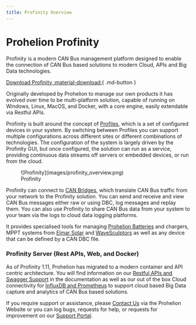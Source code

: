 ```yaml
---
title: Profinity Overview
---
```


# Prohelion Profinity

Profinity is a modern CAN Bus management platform designed to enable the connection of CAN Bus based solutions to modern Cloud, APIs and Big Data technologies.

[Download Profinity :material-download:](https://github.com/Prohelion/Profinity/releases/latest/download/Profinity.install.msi){ .md-button }

Originally developed by Prohelion to manage our own products it has evolved over time to be multi-platform solution, capable of running on Windows, Linux, MacOS, and Docker, with a core engine, easily extendable via Restful APIs.

Profinity is built around the concept of [Profiles](Getting_Started/Profiles.md), which is a set of configured devices in your system.  By switching between Profiles you can support multiple configurations across different sites or different combinations of technologies. The configuration of the system is largely driven by the Profinity GUI, but once configured, the solution can run as a service, providing continuous data streams off servers or embedded devices, or run from the cloud.

<!-- Update this image -->
<figure markdown>
![Profinity](images/profinity_overview.png)
<figcaption>Profinity</figcaption>
</figure>

Profinity can connect to [CAN Bridges](Components/Adaptors/CAN_Bus_Adapters.md), which translate CAN Bus traffic from your network to the Profinity solution. You can send and receive and view CAN Bus messages either raw or using DBC, log messages and replay them. You can also use Profinity to share CAN Bus data from your system to your team <!--, either in near real time via a [Prohelion Cloud Connect](Prohelion_Cloud_Connect.md) data stream, or -->via the logs to cloud data logging platforms. 

It provides specialised tools for managing [Prohelion Batteries](Components/Battery_Management_System/Prohelion_Batteries.md) and chargers, MPPT systems from [Elmar Solar](Components/MPPT/Elmar_Solar_MPPT.md) and [WaveSculptors](Components/Motor_Controller/WaveSculptor.md) as well as any device that can be defined by a CAN DBC file.  

### Profinity Server (Rest APIs, Web, and Docker)

As of Profinity 1.11, Prohelion has migrated to a modern container and API centric architecture.  You will find information on our [Restful APIs and Swagger Support](Advanced_Features/Profinity_Rest_APIs.md) in the documentation as well as our out of the box Cloud connectivity for [InfluxDB and Prometheus](Components/Loggers/InfluxDB_Prometheus_Integration.md) to support cloud based Big Data capture and analytics of CAN Bus based solutions.  

<!-- In addition we now support for Profinity running as a Server on [Windows, Linux, MacOS, and Docker](Profinity_Server.md). -->

If you require support or assistance, please [Contact Us](https://www.prohelion.com/contact-us/) via the Prohelion Website or you can log bugs, requests for help, or requests for improvement on our [Support Portal](https://prohelion.atlassian.net/servicedesk/customer/portals).